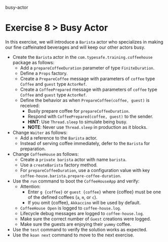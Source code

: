 busy-actor

# Exercise 8 > Busy Actor

In this exercise, we will introduce a `Barista` actor who specializes in making our fine caffeinated beverages and will keep our other actors busy.

- Create the `Barista` actor in the `com.typesafe.training.coffeehouse` package as follows:
    - Add a `prepareCoffeeDuration` parameter of type `FiniteDuration`.
    - Define a `Props` factory.
    - Create a `PrepareCoffee` message with parameters of `coffee` type `Coffee` and `guest` type `ActorRef`.
    - Create a `CoffeePrepared` message with parameters of `coffee` type `Coffee` and `guest` type `ActorRef`.
    - Define the behavior as when `PrepareCoffee(coffee, guest)` is received:
        - Busily prepare coffee for `prepareCoffeeDuration`.
        - Respond with `CoffeePrepared(coffee, guest)` to the sender.
        - **HINT**: Use `Thread.sleep` to simulate being busy.
        - **NOTE**: Never use `Thread.sleep` in production as it blocks.        
- Change `Waiter` as follows:
    - Add a reference to the `Barista` actor.
    - Instead of serving coffee immediately, defer to the `Barista` for preparation.
- Change `CoffeeHouse` as follows:
    - Create a `private barista` actor with name `barista`.
    - Use a `createBarista` factory method.
    - For `prepareCoffeeDuration`, use a configuration value with key `coffee-house.barista.prepare-coffee-duration`.
- Use the `run` command to boot the `CoffeeHouseApp` and verify:
    - Attention:
        - Enter `g {coffee}` or `guest {coffee}` where {coffee} must be one of the defined coffees (`a`, `m`, or `c`).
        - If you omit {coffee}, `Akkaccino` will be used by default.
    - `CoffeeHouse Open` is logged to `coffee-house.log`.
    - Lifecycle debug messages are logged to `coffee-house.log`.
    - Make sure the correct number of `Guest` creations were logged.
    - Make sure the guests are enjoying their `yummy` coffee.
- Use the `test` command to verify the solution works as expected.
- Use the `koan next` command to move to the next exercise.
